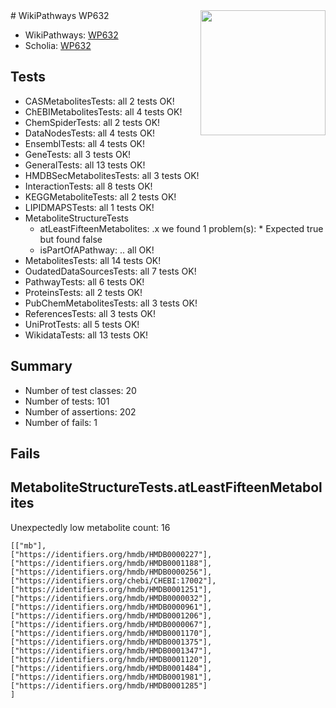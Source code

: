 <img style="float: right; width: 200px" src="https://upload.wikimedia.org/wikipedia/commons/thumb/8/83/Wplogo_with_text_500.png/640px-Wplogo_with_text_500.png" />
# WikiPathways WP632

* WikiPathways: [WP632](https://new.wikipathways.org/pathways/WP632)
* Scholia: [WP632](https://scholia.toolforge.org/wikipathways/WP632)
## Tests
* CASMetabolitesTests: all 2 tests OK!
* ChEBIMetabolitesTests: all 4 tests OK!
* ChemSpiderTests: all 2 tests OK!
* DataNodesTests: all 4 tests OK!
* EnsemblTests: all 4 tests OK!
* GeneTests: all 3 tests OK!
* GeneralTests: all 13 tests OK!
* HMDBSecMetabolitesTests: all 3 tests OK!
* InteractionTests: all 8 tests OK!
* KEGGMetaboliteTests: all 2 tests OK!
* LIPIDMAPSTests: all 1 tests OK!
* MetaboliteStructureTests
    * atLeastFifteenMetabolites: .x we found 1 problem(s):
            * Expected true but found false
    * isPartOfAPathway: .. all OK!
* MetabolitesTests: all 14 tests OK!
* OudatedDataSourcesTests: all 7 tests OK!
* PathwayTests: all 6 tests OK!
* ProteinsTests: all 2 tests OK!
* PubChemMetabolitesTests: all 3 tests OK!
* ReferencesTests: all 3 tests OK!
* UniProtTests: all 5 tests OK!
* WikidataTests: all 13 tests OK!


## Summary

* Number of test classes: 20
* Number of tests: 101
* Number of assertions: 202
* Number of fails: 1

## Fails

<a name="3b0f9420" />

## MetaboliteStructureTests.atLeastFifteenMetabolites

Unexpectedly low metabolite count: 16

```
[["mb"],
["https://identifiers.org/hmdb/HMDB0000227"],
["https://identifiers.org/hmdb/HMDB0001188"],
["https://identifiers.org/hmdb/HMDB0000256"],
["https://identifiers.org/chebi/CHEBI:17002"],
["https://identifiers.org/hmdb/HMDB0001251"],
["https://identifiers.org/hmdb/HMDB0000032"],
["https://identifiers.org/hmdb/HMDB0000961"],
["https://identifiers.org/hmdb/HMDB0001206"],
["https://identifiers.org/hmdb/HMDB0000067"],
["https://identifiers.org/hmdb/HMDB0001170"],
["https://identifiers.org/hmdb/HMDB0001375"],
["https://identifiers.org/hmdb/HMDB0001347"],
["https://identifiers.org/hmdb/HMDB0001120"],
["https://identifiers.org/hmdb/HMDB0001484"],
["https://identifiers.org/hmdb/HMDB0001981"],
["https://identifiers.org/hmdb/HMDB0001285"]
]
```

